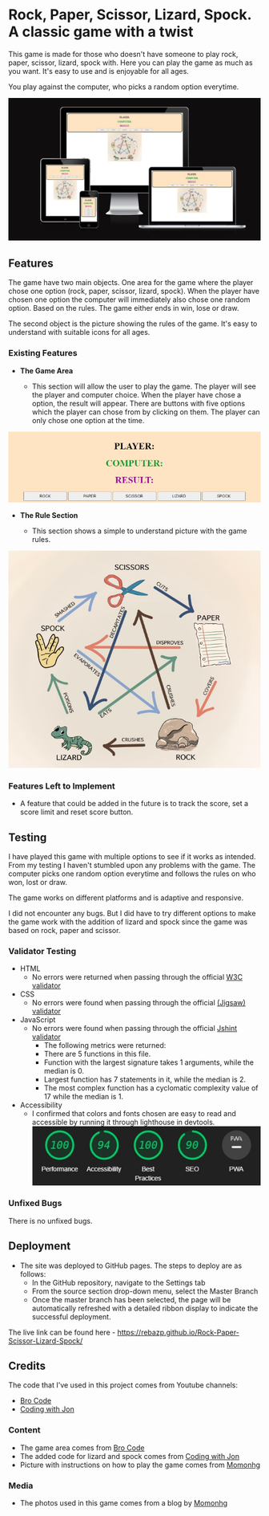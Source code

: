 # Rock, Paper, Scissor, Lizard, Spock. A classic game with a twist

This game is made for those who doesn't have someone to play rock, paper, scissor, lizard, spock with. Here you can play the game as much as you want. It's easy to use and is enjoyable for all ages.

You play against the computer, who picks a random option everytime.

![Responsive Mockup](assets/images/responsive.jpg)

## Features

The game have two main objects. One area for the game where the player chose one option (rock, paper, scissor, lizard, spock). When the player have chosen one option the computer will immediately also chose one random option. Based on the rules. The game either ends in win, lose or draw.

The second object is the picture showing the rules of the game. It's easy to understand with suitable icons for all ages.

### Existing Features

- __The Game Area__

  - This section will allow the user to play the game. The player will see the player and computer choice. When the player have chose a option, the result will appear. There are buttons with five options which the player can chose from by clicking on them. The player can only chose one option at the time.

![Game](assets/images/game.jpg)

- __The Rule Section__

  - This section shows a simple to understand picture with the game rules.

![Rules](assets/images/rpslk.jpg)

### Features Left to Implement

- A feature that could be added in the future is to track the score, set a score limit and reset score button.

## Testing

I have played this game with multiple options to see if it works as intended. From my testing I haven't stumbled upon any problems with the game. The computer picks one random option everytime and follows the rules on who won, lost or draw.

The game works on different platforms and is adaptive and responsive.

I did not encounter any bugs. But I did have to try different options to make the game work with the addition of lizard and spock since the game was based on rock, paper and scissor.

### Validator Testing

- HTML
  - No errors were returned when passing through the official [W3C validator](https://validator.w3.org/nu/?doc=https%3A%2F%2Fgithub.com%2Frebazp%2FRock-Paper-Scissor-Lizard-Spock.git#textarea)
- CSS
  - No errors were found when passing through the official [(Jigsaw) validator](https://jigsaw.w3.org/css-validator/validator?uri=https%3A%2F%2Frebazp.github.io%2FRock-Paper-Scissor-Lizard-Spock%2F&profile=css3svg&usermedium=all&warning=1&vextwarning=&lang=sv)
- JavaScript
  - No errors were found when passing through the official [Jshint validator](https://jshint.com/)
    - The following metrics were returned:
    - There are 5 functions in this file.
    - Function with the largest signature takes 1 arguments, while the median is 0.
    - Largest function has 7 statements in it, while the median is 2.
    - The most complex function has a cyclomatic complexity value of 17 while the median is 1.
- Accessibility
  - I confirmed that colors and fonts chosen are easy to read and accessible by running it through lighthouse in devtools.
 ![Lighthouse](assets/images/lighthouse.jpg)

### Unfixed Bugs

There is no unfixed bugs.

## Deployment

- The site was deployed to GitHub pages. The steps to deploy are as follows:
  - In the GitHub repository, navigate to the Settings tab
  - From the source section drop-down menu, select the Master Branch
  - Once the master branch has been selected, the page will be automatically refreshed with a detailed ribbon display to indicate the successful deployment.

The live link can be found here - <https://rebazp.github.io/Rock-Paper-Scissor-Lizard-Spock/>

## Credits

The code that I've used in this project comes from Youtube channels:

- [Bro Code](https://www.youtube.com/watch?v=n1_vHArDBRA&ab_channel=BroCode)
- [Coding with Jon](https://www.youtube.com/watch?v=Nb1YRElHVLc&t=3s&ab_channel=CodingwithJohn)

### Content

- The game area comes from [Bro Code](https://www.youtube.com/watch?v=n1_vHArDBRA&ab_channel=BroCode)
- The added code for lizard and spock comes from [Coding with Jon](https://www.youtube.com/watch?v=Nb1YRElHVLc&t=3s&ab_channel=CodingwithJohn)
- Picture with instructions on how to play the game comes from [Momonhg](https://www.momonhg.com/blog/rock-paper-scissors-lizard-and-spock-game)

### Media

- The photos used in this game comes from a blog by [Momonhg](<https://www.momonhg.com/blog/rock-paper-scissors-lizard-and-spock-game>)
